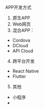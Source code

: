 APP开发方式
1. 原生APP
2. Web网页
3. 混合APP：
- Cordova 
- DCloud
- API Cloud
4. 跨平台开发
- React Native
- Flutter
5. 其他
- 小程序
- 